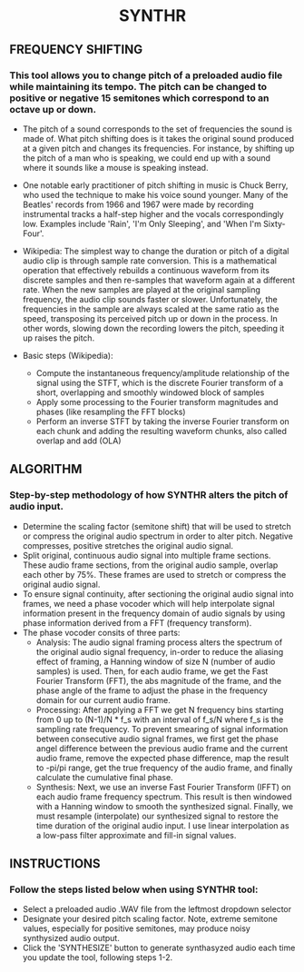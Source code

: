 <div align="center"><h1>SYNTHR</h1></div>

## FREQUENCY SHIFTING

### This tool allows you to change pitch of a preloaded audio file while maintaining its tempo. The pitch can be changed to positive or negative 15 semitones which correspond to an octave up or down.

* The pitch of a sound corresponds to the set of frequencies the sound is made of. What pitch shifting does is it takes the original sound produced at a given pitch and changes its frequencies. For instance, by shifting up the pitch of a man who is speaking, we could end up with a sound where it sounds like a mouse is speaking instead.
* One notable early practitioner of pitch shifting in music is Chuck Berry, who used the technique to make his voice sound younger. Many of the Beatles' records from 1966 and 1967 were made by recording instrumental tracks a half-step higher and the vocals correspondingly low. Examples include 'Rain', 'I'm Only Sleeping', and 'When I'm Sixty-Four'.
* Wikipedia: The simplest way to change the duration or pitch of a digital audio clip is through sample rate conversion. This is a mathematical operation that effectively rebuilds a continuous waveform from its discrete samples and then re-samples that waveform again at a different rate. When the new samples are played at the original sampling frequency, the audio clip sounds faster or slower. Unfortunately, the frequencies in the sample are always scaled at the same ratio as the speed, transposing its perceived pitch up or down in the process. In other words, slowing down the recording lowers the pitch, speeding it up raises the pitch.
* Basic steps (Wikipedia):

    * Compute the instantaneous frequency/amplitude relationship of the signal using the STFT, which is the discrete Fourier transform of a short, overlapping and smoothly windowed block of samples
    * Apply some processing to the Fourier transform magnitudes and phases (like resampling the FFT blocks)
    * Perform an inverse STFT by taking the inverse Fourier transform on each chunk and adding the resulting waveform chunks, also called overlap and add (OLA)

## ALGORITHM

### Step-by-step methodology of how SYNTHR alters the pitch of audio input.

* Determine the scaling factor (semitone shift) that will be used to stretch or compress the original audio spectrum in order to alter pitch. Negative compresses, positive stretches the original audio signal.
* Split original, continuous audio signal into multiple frame sections. These audio frame sections, from the original audio sample, overlap each other by 75%. These frames are used to stretch or compress the original audio signal.
* To ensure signal continuity, after sectioning the original audio signal into frames, we need a phase vocoder which will help interpolate signal information present in the frequency domain of audio signals by using phase information derived from a FFT (frequency transform).
* The phase vocoder consits of three parts:
    * Analysis: The audio signal framing process alters the spectrum of the original audio signal frequency, in-order to reduce the aliasing effect of framing, a Hanning window of size N (number of audio samples) is used. Then, for each audio frame, we get the Fast Fourier Transform (FFT), the abs magnitude of the frame, and the phase angle of the frame to adjust the phase in the frequency domain for our current audio frame.
    * Processing: After applying a FFT we get N frequency bins starting from 0 up to (N-1)/N * f_s with an interval of f_s/N where f_s is the sampling rate frequency. To prevent smearing of signal information between consecutive audio signal frames, we first get the phase angel difference between the previous audio frame and the current audio frame, remove the expected phase difference, map the result to -pi/pi range, get the true frequency of the audio frame, and finally calculate the cumulative final phase.
    * Synthesis: Next, we use an inverse Fast Fourier Transform (IFFT) on each audio frame frequency spectrum. This result is then windowed with a Hanning window to smooth the synthesized signal. Finally, we must resample (interpolate) our synthesized signal to restore the time duration of the original audio input. I use linear interpolation as a low-pass filter approximate and fill-in signal values.

## INSTRUCTIONS

### Follow the steps listed below when using SYNTHR tool:

* Select a preloaded audio .WAV file from the leftmost dropdown selector
* Designate your desired pitch scaling factor. Note, extreme semitone values, especially for positive semitones, may produce noisy synthysized audio output.
* Click the 'SYNTHESIZE' button to generate synthasyzed audio each time you update the tool, following steps 1-2.
